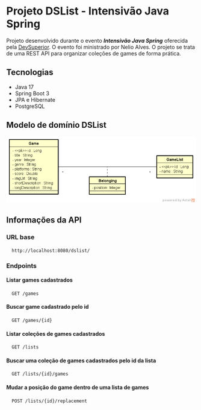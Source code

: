 # Projeto DSList - Intensivão Java Spring
Projeto desenvolvido durante o evento *__Intensivão Java Spring__* oferecida pela [DevSuperior](https://devsuperior.com.br). O evento foi ministrado por Nelio Alves. O projeto se trata de uma REST API para organizar coleções de games de forma prática.

## Tecnologias
- Java 17
- Spring Boot 3
- JPA e Hibernate
- PostgreSQL

## Modelo de domínio DSList
![Modelo de domínio DSList](https://raw.githubusercontent.com/devsuperior/java-spring-dslist/main/resources/dslist-model.png)

## Informações da API

### URL base

```https
  http://localhost:8080/dslist/

```

### Endpoints
#### Listar games cadastrados

```https
  GET /games

```


#### Buscar game cadastrado pelo id

```https
  GET /games/{id}

```


#### Listar coleções de games cadastrados

```https
  GET /lists

```


#### Buscar uma coleção de games cadastrados pelo id da lista

```https
  GET /lists/{id}/games

```


#### Mudar a posição do game dentro de uma lista de games

```https
  POST /lists/{id}/replacement

```

